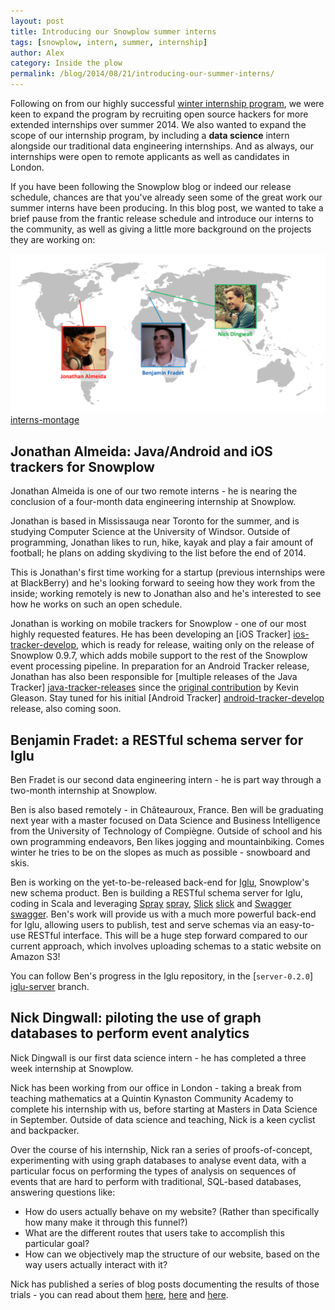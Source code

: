 ```yaml
---
layout: post
title: Introducing our Snowplow summer interns
tags: [snowplow, intern, summer, internship]
author: Alex
category: Inside the plow
permalink: /blog/2014/08/21/introducing-our-summer-interns/
---
```


Following on from our highly successful [winter internship program](/blog/2013/10/07/announcing-our-winter-open-source-internship-program/), we were keen to expand the program by recruiting open source hackers for more extended internships over summer 2014. We also wanted to expand the scope of our internship program, by including a **data science** intern alongside our traditional data engineering internships. And as always, our internships were open to remote applicants as well as candidates in London.

If you have been following the Snowplow blog or indeed our release schedule, chances are that you've already seen some of the great work our summer interns have been producing. In this blog post, we wanted to take a brief pause from the frantic release schedule and introduce our interns to the community, as well as giving a little more background on the projects they are working on:

![interns-montage] [interns-montage]

<!--more-->

## Jonathan Almeida: Java/Android and iOS trackers for Snowplow

Jonathan Almeida is one of our two remote interns - he is nearing the conclusion of a four-month data engineering internship at Snowplow.

Jonathan is based in Mississauga near Toronto for the summer, and is studying Computer Science at the University of Windsor. Outside of programming, Jonathan likes to run, hike, kayak and play a fair amount of football; he plans on adding skydiving to the list before the end of 2014.

This is Jonathan's first time working for a startup (previous internships were at BlackBerry) and he's looking forward to seeing how they work from the inside; working remotely is new to Jonathan also and he's interested to see how he works on such an open schedule.

Jonathan is working on mobile trackers for Snowplow - one of our most highly requested features. He has been developing an [iOS Tracker] [ios-tracker-develop], which is ready for release, waiting only on the release of Snowplow 0.9.7, which adds mobile support to the rest of the Snowplow event processing pipeline. In preparation for an Android Tracker release, Jonathan has also been responsible for [multiple releases of the Java Tracker] [java-tracker-releases] since the [original contribution](/blog/2014/06/20/snowplow-java-tracker-0.1.0-released/) by Kevin Gleason. Stay tuned for his initial [Android Tracker] [android-tracker-develop] release, also coming soon.

## Benjamin Fradet: a RESTful schema server for Iglu

Ben Fradet is our second data engineering intern - he is part way through a two-month internship at Snowplow.

Ben is also based remotely - in Châteauroux, France. Ben will be graduating next year with a master focused on Data Science and Business Intelligence from the University of Technology of Compiègne. Outside of school and his own programming endeavors, Ben likes jogging and mountainbiking. Comes winter he tries to be on the slopes as much as possible - snowboard and skis.

Ben is working on the yet-to-be-released back-end for [Iglu](/blog/2014/07/01/iglu-schema-repository-released/), Snowplow's new schema product. Ben is building a RESTful schema server for Iglu, coding in Scala and leveraging [Spray] [spray], [Slick] [slick] and [Swagger] [swagger]. Ben's work will provide us with a much more powerful back-end for Iglu, allowing users to publish, test and serve schemas via an easy-to-use RESTful interface. This will be a huge step forward compared to our current approach, which involves uploading schemas to a static website on Amazon S3!

You can follow Ben's progress in the Iglu repository, in the [`server-0.2.0`] [iglu-server] branch.

## Nick Dingwall: piloting the use of graph databases to perform event analytics

Nick Dingwall is our first data science intern - he has completed a three week internship at Snowplow.

Nick has been working from our office in London - taking a break from teaching mathematics at a Quintin Kynaston Community Academy to complete his internship with us, before starting at Masters in Data Science in September. Outside of data science and teaching, Nick is a keen cyclist and backpacker.

Over the course of his internship, Nick ran a series of proofs-of-concept, experimenting with using graph databases to analyse event data, with a particular focus on performing the types of analysis on sequences of events that are hard to perform with traditional, SQL-based databases, answering questions like:

* How do users actually behave on my website? (Rather than specifically how many make it through this funnel?)
* What are the different routes that users take to accomplish this particular goal?
* How can we objectively map the structure of our website, based on the way users actually interact with it?

Nick has published a series of blog posts documenting the results of those trials - you can read about them [here](/blog/2014/07/31/using-graph-databases-to-perform-pathing-analysis-initial-experimentation-with-neo4j/), [here](/blog/2014/07/28/explorations-in-analyzing-web-event-data-in-graph-databases/) and [here](/blog/2014/07/30/loading-snowplow-web-event-data-into-graph-databases-for-pathing-analysis/).

[interns-montage]: /assets/img/blog/2014/08/summer-interns.png

[ios-tracker-develop]: https://github.com/snowplow/snowplow-ios-tracker/tree/develop
[java-tracker-releases]: https://github.com/snowplow/snowplow-java-tracker/releases
[android-tracker-develop]: https://github.com/snowplow/snowplow-android-tracker/tree/develop

[spray]: http://spray.io/
[slick]: http://slick.typesafe.com
[swagger]: https://helloreverb.com/developers/swagger

[iglu-server]: https://github.com/snowplow/iglu/tree/feature/server-0.2.0
